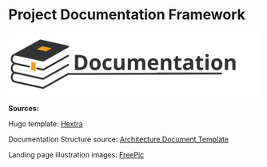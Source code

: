 # Project Documentation Framework

![Project Logo](static/images/doc-logo-dark.svg)

**Sources:**

Hugo template: [Hextra](https://github.com/imfing/hextra)

Documentation Structure source: [Architecture Document Template](https://github.com/bflorat/architecture-document-template/)

Landing page illustration images: [FreePic](https://www.freepik.com)

